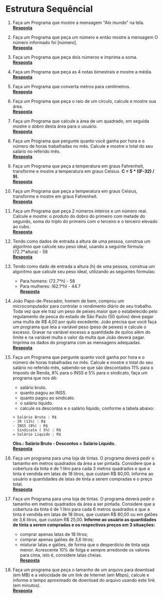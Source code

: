 # Estrutura Sequêncial

1.  Faça um Programa que mostre a mensagem "Alo mundo" na tela.  
[**Resposta**](https://github.com/joaovictorvilela/Python-Brasil-Exercicios/blob/main/01%20-%20Estrutura%20Sequ%C3%AAncial/Solu%C3%A7%C3%B5es/q01.py)

2.  Faça um Programa que peça um número e então mostre a mensagem O número informado foi [número].  
[**Resposta**](https://github.com/joaovictorvilela/Python-Brasil-Exercicios/blob/main/01%20-%20Estrutura%20Sequ%C3%AAncial/Solu%C3%A7%C3%B5es/q02.py)

3.  Faça um Programa que peça dois números e imprima a soma.  
[**Resposta**](https://github.com/joaovictorvilela/Python-Brasil-Exercicios/blob/main/01%20-%20Estrutura%20Sequ%C3%AAncial/Solu%C3%A7%C3%B5es/q03.py)

4.  Faça um Programa que peça as 4 notas bimestrais e mostre a média.  
[**Resposta**](https://github.com/joaovictorvilela/Python-Brasil-Exercicios/blob/main/01%20-%20Estrutura%20Sequ%C3%AAncial/Solu%C3%A7%C3%B5es/q04.py)

5.  Faça um Programa que converta metros para centímetros.  
[**Resposta**](https://github.com/joaovictorvilela/Python-Brasil-Exercicios/blob/main/01%20-%20Estrutura%20Sequ%C3%AAncial/Solu%C3%A7%C3%B5es/q05.py)

6.  Faça um Programa que peça o raio de um círculo, calcule e mostre sua área.  
[**Resposta**](https://github.com/joaovictorvilela/Python-Brasil-Exercicios/blob/main/01%20-%20Estrutura%20Sequ%C3%AAncial/Solu%C3%A7%C3%B5es/q06.py)

7.  Faça um Programa que calcule a área de um quadrado, em seguida mostre o dobro desta área para o usuário.  
[**Resposta**](https://github.com/joaovictorvilela/Python-Brasil-Exercicios/blob/main/01%20-%20Estrutura%20Sequ%C3%AAncial/Solu%C3%A7%C3%B5es/q07.py)

8.  Faça um Programa que pergunte quanto você ganha por hora e o número de horas trabalhadas no mês. Calcule e mostre o total do seu salário no referido mês.  
[**Resposta**](https://github.com/joaovictorvilela/Python-Brasil-Exercicios/blob/main/01%20-%20Estrutura%20Sequ%C3%AAncial/Solu%C3%A7%C3%B5es/q08.py)

9.  Faça um Programa que peça a temperatura em graus Fahrenheit, transforme e mostre a temperatura em graus Celsius. **C = 5 * ((F-32) / 9).**  
[**Resposta**](https://github.com/joaovictorvilela/Python-Brasil-Exercicios/blob/main/01%20-%20Estrutura%20Sequ%C3%AAncial/Solu%C3%A7%C3%B5es/q09.py)

10. Faça um Programa que peça a temperatura em graus Celsius, transforme e mostre em graus Fahrenheit.  
[**Resposta**](https://github.com/joaovictorvilela/Python-Brasil-Exercicios/blob/main/01%20-%20Estrutura%20Sequ%C3%AAncial/Solu%C3%A7%C3%B5es/q10.py)    

11. Faça um Programa que peça 2 números inteiros e um número real. Calcule e mostre: o produto do dobro do primeiro com metade do segundo, soma do triplo do primeiro com o terceiro e o terceiro elevado ao cubo.  
[**Resposta**]()

12. Tendo como dados de entrada a altura de uma pessoa, construa um algoritmo que calcule seu peso ideal, usando a seguinte fórmula: (72.7*altura) - 58  
[**Resposta**](https://github.com/joaovictorvilela/Python-Brasil-Exercicios/blob/main/01%20-%20Estrutura%20Sequ%C3%AAncial/Solu%C3%A7%C3%B5es/q12.py)

13. Tendo como dado de entrada a altura (h) de uma pessoa, construa um algoritmo que calcule seu peso ideal, utilizando as seguintes fórmulas:
    *   Para homens: (72.7*h) - 58
    *   Para mulheres: (62.1*h) - 44.7   
[**Resposta**](https://github.com/joaovictorvilela/Python-Brasil-Exercicios/blob/main/01%20-%20Estrutura%20Sequ%C3%AAncial/Solu%C3%A7%C3%B5es/q13.py)
   
14. João Papo-de-Pescador, homem de bem, comprou um microcomputador para controlar o rendimento diário de seu trabalho. Toda vez que ele traz um peso de peixes maior que o estabelecido pelo regulamento de pesca do estado de São Paulo (50 quilos) deve pagar uma multa de R$ 4,00 por quilo excedente. João precisa que você faça um programa que leia a variável peso (peso de peixes) e calcule o excesso. Gravar na variável excesso a quantidade de quilos além do limite e na variável multa o valor da multa que João deverá pagar. Imprima os dados do programa com as mensagens adequadas.  
[**Resposta**](https://github.com/joaovictorvilela/Python-Brasil-Exercicios/blob/main/01%20-%20Estrutura%20Sequ%C3%AAncial/Solu%C3%A7%C3%B5es/q14.py)
 
15. Faça um Programa que pergunte quanto você ganha por hora e o número de horas trabalhadas no mês. Calcule e mostre o total do seu salário no referido mês, sabendo-se que são descontados 11% para o Imposto de Renda, 8% para o INSS e 5% para o sindicato, faça um programa que nos dê:
      *  salário bruto.
      *  quanto pagou ao INSS.
      *  quanto pagou ao sindicato.
      *  o salário líquido.
      *  calcule os descontos e o salário líquido, conforme a tabela abaixo:
      ~~~
      + Salário Bruto : R$
      - IR (11%) : R$
      - INSS (8%) : R$
      - Sindicato ( 5%) : R$
      = Salário Liquido : R$
      ~~~
      **Obs.: Salário Bruto - Descontos = Salário Líquido.**  
 [**Resposta**](https://github.com/joaovictorvilela/Python-Brasil-Exercicios/blob/main/01%20-%20Estrutura%20Sequ%C3%AAncial/Solu%C3%A7%C3%B5es/q15.py)
 
 16.  Faça um programa para uma loja de tintas. O programa deverá pedir o tamanho em metros quadrados da área a ser pintada. Considere que a cobertura da tinta é de 1 litro para cada 3 metros quadrados e que a tinta é vendida em latas de 18 litros, que custam R$ 80,00. Informe ao usuário a quantidades de latas de tinta a serem compradas e o preço total.   
 [**Resposta**](https://github.com/joaovictorvilela/Python-Brasil-Exercicios/blob/main/01%20-%20Estrutura%20Sequ%C3%AAncial/Solu%C3%A7%C3%B5es/q16.py)
 
17.   Faça um Programa para uma loja de tintas. O programa deverá pedir o tamanho em metros quadrados da área a ser pintada. Considere que a cobertura da tinta é de 1 litro para cada 6 metros quadrados e que a tinta é vendida em latas de 18 litros, que custam R$ 80,00 ou em galões de 3,6 litros, que custam R$ 25,00.
**Informe ao usuário as quantidades de tinta a serem compradas e os respectivos preços em 3 situações:**
      *  comprar apenas latas de 18 litros;
      *  comprar apenas galões de 3,6 litros;
      *  misturar latas e galões, de forma que o desperdício de tinta seja menor. Acrescente 10% de folga e sempre arredonde os valores para cima, isto é, considere latas cheias.  
      [**Resposta**](https://github.com/joaovictorvilela/Python-Brasil-Exercicios/blob/main/01%20-%20Estrutura%20Sequ%C3%AAncial/Solu%C3%A7%C3%B5es/q17.py)

18.   Faça um programa que peça o tamanho de um arquivo para download (em MB) e a velocidade de um link de Internet (em Mbps), calcule e informe o tempo aproximado de download do arquivo usando este link (em minutos).  
[**Resposta**](https://github.com/joaovictorvilela/Python-Brasil-Exercicios/blob/main/01%20-%20Estrutura%20Sequ%C3%AAncial/Solu%C3%A7%C3%B5es/q18.py)
